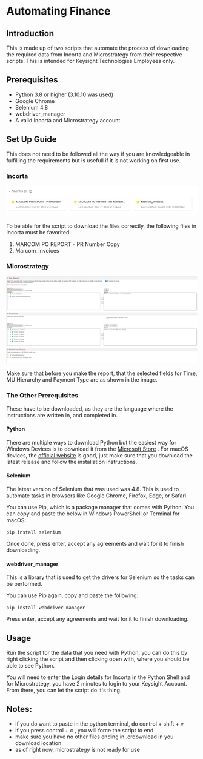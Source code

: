 # Automating Finance
## Introduction
This is made up of two scripts that automate the process of downloading the required data from Incorta and Microstrategy from their respective scripts. This is intended for Keysight Technologies Employees only.

## Prerequisites
- Python 3.8 or higher (3.10.10 was used)
- Google Chrome
- Selenium 4.8
- webdriver_manager
- A valid Incorta and Microstrategy account

## Set Up Guide
This does not need to be followed all the way if you are knowledgeable in fulfilling the requirements but is usefull if it is not working on first use.

### Incorta
![Image for setting up Incorta](Images/IncortaSetUp.jpg)

To be able for the script to download the files correctly, the following files in Incorta must be favorited:
1. MARCOM PO REPORT - PR Number Copy
2. Marcom_invoices

### Microstrategy
![Image for setting up Microstrategy](Images/MicrostrategySetUp.jpg)

Make sure that before you make the report, that the selected fields for Time, MU Hierarchy and Payment Type are as shown in the image.

### The Other Prerequisites
These have to be downloaded, as they are the language where the instructions are written in, and completed in.

#### Python
There are multiple ways to download Python but the easiest way for Windows Devices is to download it from the [Microsoft Store](https://www.microsoft.com/store/productId/9NRWMJP3717K) . For macOS devices, the [official website](https://www.python.org/downloads/macos/) is good, just make sure that you download the latest release and follow the installation instructions.

#### Selenium
The latest version of Selenium that was used was 4.8. This is used to automate tasks in browsers like Google Chrome, Firefox, Edge, or Safari.

You can use Pip, which is a package manager that comes with Python. You can copy and paste the below in Windows PowerShell or Terminal for macOS:

`pip install selenium`

Once done, press enter, accept any agreements and wait for it to finish downloading.

#### webdriver_manager
This is a library that is used to get the drivers for Selenium so the tasks can be performed.

You can use Pip again, copy and paste the following:

`pip install webdriver-manager`

Press enter, accept any agreements and wait for it to finish downloading.

## Usage
Run the script for the data that you need with Python, you can do this by right clicking the script and then clicking open with, where you should be able to see Python.

You will need to enter the Login details for Incorta in the Python Shell and for Microstrategy, you have 2 minutes to login to your Keysight Account. From there, you can let the script do it's thing.

## Notes:
- if you do want to paste in the python terminal, do control + shift + v
- if you press control + c , you will force the script to end
- make sure you have no other files ending in .crdownload in you download location
- as of right now, microstrategy is not ready for use